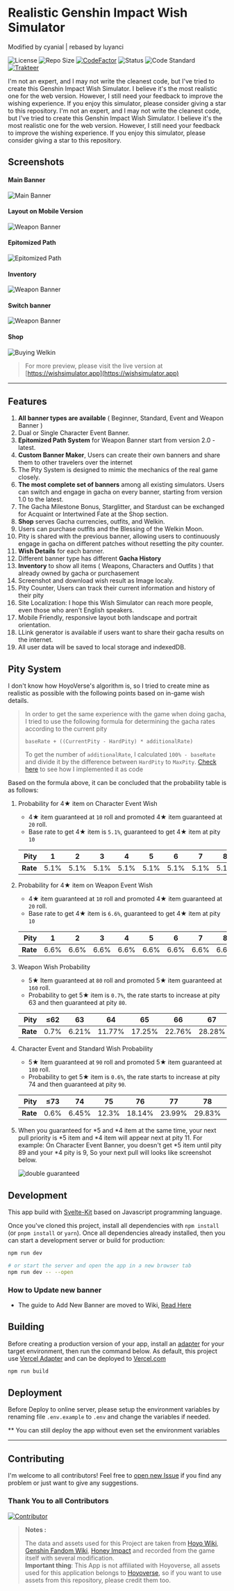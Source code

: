 # Realistic Genshin Impact Wish Simulator
Modified by cyanial | rebased by luyanci

![License](https://badgen.net/github/license/Mantan21/Genshin-Impact-Wish-Simulator?icon:github) ![Repo Size](https://img.shields.io/github/repo-size/Mantan21/Genshin-Impact-Wish-Simulator?color=fa0) [![CodeFactor](https://www.codefactor.io/repository/github/mantan21/genshin-impact-wish-simulator/badge)](https://www.codefactor.io/repository/github/Mantan21/genshin-impact-wish-simulator) ![Status](https://badgen.net/github/checks/Mantan21/Genshin-Impact-Wish-Simulator) ![Code Standard](https://badgen.net/badge/code%20style/standard/f2a) [![Trakteer](https://badgen.net/badge/Trakteer/Mantan21/BE1E2D)](https://trakteer.id/mantan21)

I'm not an expert, and I may not write the cleanest code, but I've tried to create this Genshin Impact Wish Simulator. I believe it's the most realistic one for the web version. However, I still need your feedback to improve the wishing experience. If you enjoy this simulator, please consider giving a star to this repository.
I'm not an expert, and I may not write the cleanest code, but I've tried to create this Genshin Impact Wish Simulator. I believe it's the most realistic one for the web version. However, I still need your feedback to improve the wishing experience. If you enjoy this simulator, please consider giving a star to this repository.

## Screenshots

#### Main Banner

![Main Banner](static/meta-picture.jpg)

#### Layout on Mobile Version

![Weapon Banner](screenshot/mobile-weapon.jpg)

#### Epitomized Path

![Epitomized Path](screenshot/epitomized-path.jpg)

#### Inventory

![Weapon Banner](screenshot/inventory.jpg)

#### Switch banner

![Weapon Banner](screenshot/switch-banner.jpg)

#### Shop

![Buying Welkin](https://user-images.githubusercontent.com/13815468/212980583-7539f527-c6bb-4005-8322-8996b59937fe.gif)

> For more preview, please visit the live version at [https://wishsimulator.app](https://wishsimulator.app)

---

## Features

1. **All banner types are available** ( Beginner, Standard, Event and Weapon Banner )
2. Dual or Single Character Event Banner.
3. **Epitomized Path System** for Weapon Banner start from version 2.0 - latest.
4. **Custom Banner Maker**, Users can create their own banners and share them to other travelers over the internet
5. The Pity System is designed to mimic the mechanics of the real game closely.
6. **The most complete set of banners** among all existing simulators. Users can switch and engage in gacha on every banner, starting from version 1.0 to the latest.
7. The Gacha Milestone Bonus, Starglitter, and Stardust can be exchanged for Acquaint or Intertwined Fate at the Shop section.
8. **Shop** serves Gacha currencies, outfits, and Welkin.
9. Users can purchase outfits and the Blessing of the Welkin Moon.
10. Pity is shared with the previous banner, allowing users to continuously engage in gacha on different patches without resetting the pity counter.
11. **Wish Details** for each banner.
12. Different banner type has different **Gacha History**
13. **Inventory** to show all items ( Weapons, Characters and Outfits ) that already owned by gacha or purchasement
14. Screenshot and download wish result as Image localy.
15. Pity Counter, Users can track their current information and history of their pity
16. Site Localization: I hope this Wish Simulator can reach more people, even those who aren't English speakers.
17. Mobile Friendly, responsive layout both landscape and portrait orientation.
18. LLink generator is available if users want to share their gacha results on the internet.
19. All user data will be saved to local storage and indexedDB.

## Pity System

I don't know how HoyoVerse's algorithm is, so I tried to create mine as realistic as possible with the following points based on in-game wish details.

> In order to get the same experience with the game when doing gacha, I tried to use the following formula for determining the gacha rates according to the current pity
>
> `baseRate + ((CurrentPity - HardPity) * additionalRate)`
>
> To get the number of `additionalRate`, I calculated `100% - baseRate` and divide it by the difference between `HardPity` to `MaxPity`.
> [Check here](https://github.com/Mantan21/Genshin-Impact-Wish-Simulator/blob/master/src/lib/helpers/gacha/probabilities.js#L4-L19) to see how I implemented it as code

Based on the formula above, it can be concluded that the probability table is as follows:

1. Probability for 4★ item on Character Event Wish

   - 4★ item guaranteed at `10` roll and promoted 4★ item guaranteed at `20` roll.
   - Base rate to get 4★ item is `5.1%`, guaranteed to get 4★ item at pity `10`

   | **Pity** |  1   |  2   |  3   |  4   |  5   |  6   |  7   |  8   |   9    | ≥10  |
   | -------: | :--: | :--: | :--: | :--: | :--: | :--: | :--: | :--: | :----: | :--: |
   | **Rate** | 5.1% | 5.1% | 5.1% | 5.1% | 5.1% | 5.1% | 5.1% | 5.1% | 52.55% | 100% |

2. Probability for 4★ item on Weapon Event Wish

   - 4★ item guaranteed at `10` roll and promoted 4★ item guaranteed at `20` roll.
   - Base rate to get 4★ item is `6.6%`, guaranteed to get 4★ item at pity `10`

   | **Pity** |  1   |  2   |  3   |  4   |  5   |  6   |  7   |  8   |   9    | ≥10  |
   | -------: | :--: | :--: | :--: | :--: | :--: | :--: | :--: | :--: | :----: | :--: |
   | **Rate** | 6.6% | 6.6% | 6.6% | 6.6% | 6.6% | 6.6% | 6.6% | 6.6% | 53.30% | 100% |

3. Weapon Wish Probability

   - 5★ Item guaranteed at `80` roll and promoted 5★ item guaranteed at `160` roll.
   - Probability to get 5★ item is `0.7%`, the rate starts to increase at pity 63 and then guaranteed at pity `80`.

   | **Pity** | ≤62  |  63   |   64   |   65   |   66   |   67   |   68   |   69   |   70   |   71   |   72   |   73   |  74   |   75   |   76   |   77   |   78   |   79   | ≥80  |
   | -------: | :--: | :---: | :----: | :----: | :----: | :----: | :----: | :----: | :----: | :----: | :----: | :----: | :---: | :----: | :----: | :----: | :----: | :----: | :--: |
   | **Rate** | 0.7% | 6.21% | 11.77% | 17.25% | 22.76% | 28.28% | 33.80% | 39.31% | 44.83% | 50.35% | 55.86% | 61.38% | 66.9% | 72.41% | 77.93% | 83.45% | 88.96% | 94.48% | 100% |

4. Character Event and Standard Wish Probability

   - 5★ Item guaranteed at `90` roll and promoted 5★ item guaranteed at `180` roll.
   - Probability to get 5★ item is `0.6%`, the rate starts to increase at pity 74 and then guaranteed at pity `90`.

   | **Pity** | ≤73  |  74   |  75   |   76   |   77   |   78   |   79   |   80   |   81   |   82   |   83   |   84   |   85   |   86   |   87   |   88   |   89   | ≥90  |
   | -------: | :--: | :---: | :---: | :----: | :----: | :----: | :----: | :----: | :----: | :----: | :----: | :----: | :----: | :----: | :----: | :----: | :----: | :--: |
   | **Rate** | 0.6% | 6.45% | 12.3% | 18.14% | 23.99% | 29.83% | 35.68% | 41.53% | 47.38% | 53.22% | 59.07% | 64.92% | 70.76% | 76.61% | 82.46% | 88.30% | 94.15% | 100% |

5. When you guaranteed for *5 and *4 item at the same time, your next pull priority is *5 item and *4 item will appear next at pity 11. For example: On Character Event Banner, you doesn't get *5 item until pity 89 and your *4 pity is 9, So your next pull will looks like screenshot below.

   ![double guaranteed](screenshot/double-guaranteed.png)

## Development

This app build with [Svelte-Kit](https://kit.svelte.dev/) based on Javascript programming language.

Once you've cloned this project, install all dependencies with `npm install` (or `pnpm install` or `yarn`). Once all dependencies already installed, then you can start a development server or build for production:

```bash
npm run dev

# or start the server and open the app in a new browser tab
npm run dev -- --open
```

### How to Update new banner

- The guide to Add New Banner are moved to Wiki, [Read Here](https://github.com/Mantan21/Genshin-Impact-Wish-Simulator/wiki/How-to-Add-more-Banner)

## Building

Before creating a production version of your app, install an [adapter](https://kit.svelte.dev/docs/adapters) for your target environment, then run the command below. As default, this project use [Vercel Adapter](https://github.com/sveltejs/kit/tree/master/packages/adapter-vercel) and can be deployed to [Vercel.com](https://vercel.com)

```bash
npm run build
```

## Deployment

Before Deploy to online server, please setup the environment variables by renaming file `.env.example` to `.env` and change the variables if needed.

\*\* You can still deploy the app without even set the environment variables

---

## Contributing

I'm welcome to all contributors! Feel free to [open new Issue](https://github.com/Mantan21/Genshin-Impact-Wish-Simulator/issues/new) if you find any problem or just want to give any suggestions.

### Thank You to all Contributors

[![Contributor](https://contrib.rocks/image?repo=luyanci/Genshin-Impact-Wish-Simulator)](https://github.com/luyanci/Genshin-Impact-Wish-Simulator/graphs/contributors)

> **Notes :**
>
> The data and assets used for this Project are taken from [Hoyo Wiki](https://wiki.hoyolab.com/), [Genshin Fandom Wiki](https://genshin-impact.fandom.com/wiki/Genshin_Impact_Wiki), [Honey Impact](https://genshin.honeyhunterworld.com/) and recorded from the game itself with several modification. <br/> **Important thing**: This App is not affiliated with Hoyoverse, all assets used for this application belongs to [Hoyoverse](http://hoyoverse.com/), so if you want to use assets from this repository, please credit them too.
